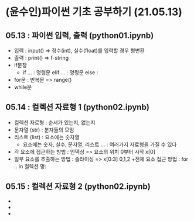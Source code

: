 # (윤수인)파이썬 기초 공부하기 (21.05.13)
## 05.13 : 파이썬 입력, 출력 (python01.ipynb)
+ 입력 : input() => 정수(int), 실수(float)를 입력할 경우 형변환
+ 출력 : print() => f-string
+ if문장 
  + if ... : 명령문 elif ... : 명령문 else : 
+ for문 : 반복문 => range()
+ while문


## 05.14 : 컬렉션 자료형 1 (python02.ipynb)
+ 컬렉션 자료형 : 순서가 있는지, 없는지
+ 문자열 (str) : 분자들의 모임
+ 리스트 (list) : 요소에는 숫자열
  + 요소에는 숫자, 실수, 문자열, 리스트 ... : 여러가지 자료형을 가질 수 있다
+ 각 요소에 접근하는 방법 : 인덱싱 => 요소의 위치 0부터 시작 x[0]
+ 일부 요소를 추출하는 방법 : 슬라이싱 => x[0:3] 0,1,2
+전체 요소 접근 방법 : for .. in 컬렉션 명:
 
## 05.15 : 컬렉션 자료형 2 (python02.ipynb)
+
+
+
